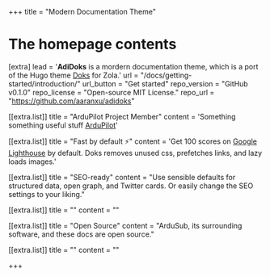 +++
title = "Modern Documentation Theme"


# The homepage contents
[extra]
lead = '<b>AdiDoks</b> is a mordern documentation theme, which is a port of the Hugo theme <a href="https://github.com/h-enk/">Doks</a> for Zola.'
url = "/docs/getting-started/introduction/"
url_button = "Get started"
repo_version = "GitHub v0.1.0"
repo_license = "Open-source MIT License."
repo_url = "https://github.com/aaranxu/adidoks"

[[extra.list]]
title = "ArduPilot Project Member"
content = 'Something something useful stuff <a href="https://ardupilot.org/index.php">ArduPilot</a>'

[[extra.list]]
title = "Fast by default ⚡️"
content = 'Get 100 scores on <a href="https://googlechrome.github.io/lighthouse/viewer/?gist=7731347bb8ce999eff7428a8e763b637">Google Lighthouse</a> by default. Doks removes unused css, prefetches links, and lazy loads images.'

[[extra.list]]
title = "SEO-ready"
content = "Use sensible defaults for structured data, open graph, and Twitter cards. Or easily change the SEO settings to your liking."

[[extra.list]]
title = ""
content = ""

[[extra.list]]
title = "Open Source"
content = "ArduSub, its surrounding software, and these docs are open source."

[[extra.list]]
title = ""
content = ""

+++
